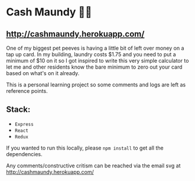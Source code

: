 # Cash Maundy 💸🙏

## http://cashmaundy.herokuapp.com/

One of my biggest pet peeves is having a little bit of left over money on a tap up card. In my building, laundry costs $1.75 and you need to put a minimum of $10 on it so I got inspired to write this very simple calculator to let me and other residents know the bare minimum to zero out your card based on what's on it already.

This is a personal learning project so some comments and logs are left as reference points. 

## Stack: 
- `Express`
- `React`
- `Redux` 

If you wanted to run this locally, please `npm install` to get all the dependencies.

Any comments/constructive critism can be reached via the email svg at http://cashmaundy.herokuapp.com/